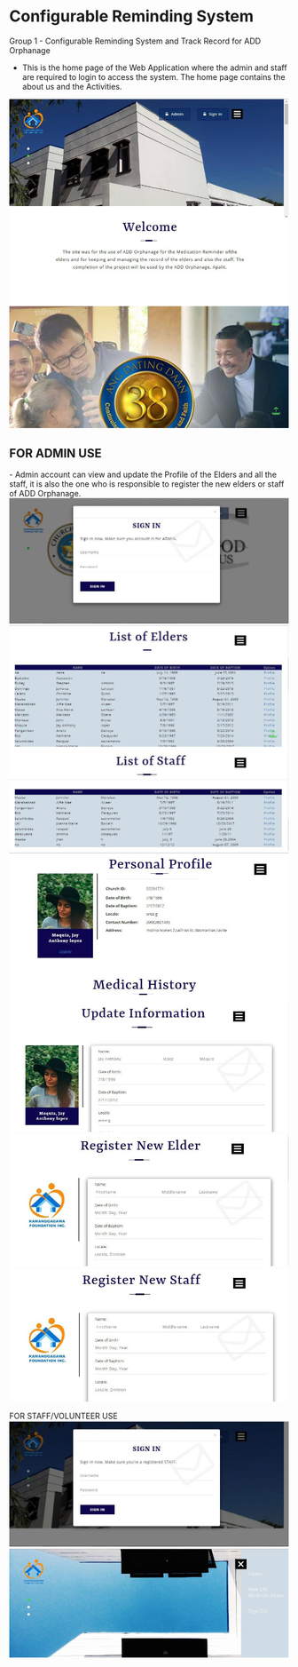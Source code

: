 # Configurable Reminding System
Group 1 - Configurable Reminding System and Track Record for ADD Orphanage

- This is the home page of the Web Application where the admin and staff are required to login to access the system. The home page contains the about us and the Activities.

<img src="screenshots/index.jpg">

<h2>FOR ADMIN USE</h2>
- Admin account can view and update the Profile of the Elders and all the staff, it is also the one who is responsible to register the new elders or staff of ADD Orphanage.

<img src="screenshots/signadmin.jpg">
<img src="screenshots/listOfElders.jpg">
<img src="screenshots/listOfStaff.jpg">
<img src="screenshots/persProAdm.jpg">
<img src="screenshots/UpdateInfo.jpg">
<img src="screenshots/regNewElders.jpg">
<img src="screenshots/regNewStaff.jpg">

FOR STAFF/VOLUNTEER USE
<img src="screenshots/signstaff.jpg">
<img src="screenshots/staffacc.jpg">
